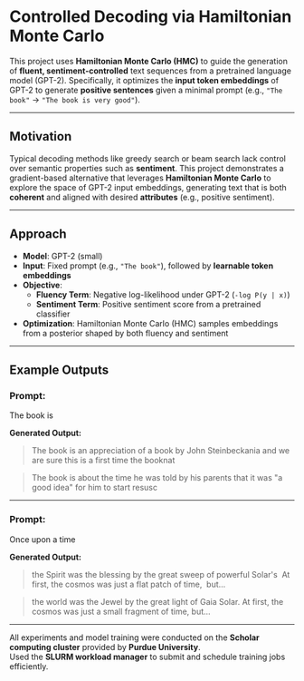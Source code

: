# Controlled Decoding via Hamiltonian Monte Carlo

This project uses **Hamiltonian Monte Carlo (HMC)** to guide the generation of **fluent, sentiment-controlled** text sequences from a pretrained language model (GPT-2). Specifically, it optimizes the **input token embeddings** of GPT-2 to generate **positive sentences** given a minimal prompt (e.g., `"The book"` → `"The book is very good"`).

---

## Motivation

Typical decoding methods like greedy search or beam search lack control over semantic properties such as **sentiment**. This project demonstrates a gradient-based alternative that leverages **Hamiltonian Monte Carlo** to explore the space of GPT-2 input embeddings, generating text that is both **coherent** and aligned with desired **attributes** (e.g., positive sentiment).

---

## Approach

- **Model**: GPT-2 (small)
- **Input**: Fixed prompt (e.g., `"The book"`), followed by **learnable token embeddings**
- **Objective**:
  - **Fluency Term**: Negative log-likelihood under GPT-2 (`-log P(y | x)`)
  - **Sentiment Term**: Positive sentiment score from a pretrained classifier
- **Optimization**: Hamiltonian Monte Carlo (HMC) samples embeddings from a posterior shaped by both fluency and sentiment

---

## Example Outputs

### Prompt:
The book is

**Generated Output:**
> The book is an appreciation of a book by John Steinbeckania and we are sure this is a first time the booknat

> The book is about the time he was told by his parents that it was "a good idea" for him to start resusc
---

### Prompt:
Once upon a time

**Generated Output:**
> the Spirit was the blessing by the great sweep of powerful Solar's   At first, the cosmos was just a flat patch of time,  but...

> the world was the Jewel by the great light of Gaia Solar.  At first, the cosmos was just a small fragment of time, but...

---

All experiments and model training were conducted on the **Scholar computing cluster** provided by **Purdue University**.  
Used the **SLURM workload manager** to submit and schedule training jobs efficiently.
